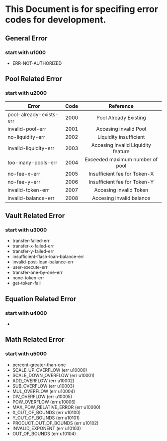 # This Document is for specifing error codes for development.

## General Error
 ### start with u1000
 - ERR-NOT-AUTHORIZED

## Pool Related Error
 ### start with u2000
 | Error        | Code         | Reference  |
| ------------- |:-------------:| :-----:|
| pool-already-exists-err    | 2000 | Pool Already Existing |
| invalid-pool-err     | 2001      |  Accesing invalid Pool  |
| no-liquidity-err | 2002      |   Liquidity insufficient |
| invalid-liquidity-err | 2003      |  Accesing Invalid Liquidity feature |
| too-many-pools-err | 2004      |  Exceeded maximum number of pool |
| no-fee-x-err | 2005      |   Insufficient fee for Token-X  |
| no-fee-y-err | 2006      |   Insufficient fee for Token-Y |
| invalid-token-err | 2007      |  Accesing invalid Token |
| invalid-balance-err | 2008      |  Accesing invalid balance |

   
## Vault Related Error 
 ### start with u3000
 - transfer-failed-err
 - transfer-x-failed-err
 - transfer-y-failed-err
 - insufficient-flash-loan-balance-err 
 - invalid-post-loan-balance-err 
 - user-execute-err
 - transfer-one-by-one-err 
 - none-token-err 
 - get-token-fail 

## Equation Related Error 
 ### start with u4000
 - 

## Math Related Error
### start with u5000
- percent-greater-than-one
- SCALE_UP_OVERFLOW (err u10000)
- SCALE_DOWN_OVERFLOW (err u10001)
- ADD_OVERFLOW (err u10002)
- SUB_OVERFLOW (err u10003)
- MUL_OVERFLOW (err u10004)
- DIV_OVERFLOW (err u10005)
- POW_OVERFLOW (err u10006)
- MAX_POW_RELATIVE_ERROR (err u10000)
- X_OUT_OF_BOUNDS (err u10100)
- Y_OUT_OF_BOUNDS (err u10101)
- PRODUCT_OUT_OF_BOUNDS (err u10102)
- INVALID_EXPONENT (err u10103)
- OUT_OF_BOUNDS (err u10104)
